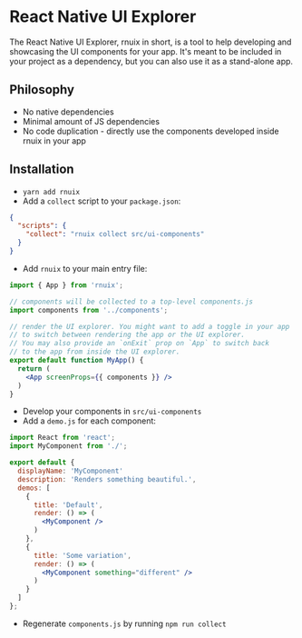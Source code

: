 # React Native UI Explorer

The React Native UI Explorer, rnuix in short, is a tool to help developing and showcasing the UI components for your app. It's meant to be included in your project as a dependency, but you can also use it as a stand-alone app.

## Philosophy
* No native dependencies
* Minimal amount of JS dependencies
* No code duplication - directly use the components developed inside rnuix in your app

## Installation
* `yarn add rnuix`
* Add a `collect` script to your `package.json`:
```json
{
  "scripts": {
    "collect": "rnuix collect src/ui-components"
  }
}
```
* Add `rnuix` to your main entry file:
```jsx
import { App } from 'rnuix';

// components will be collected to a top-level components.js
import components from '../components';

// render the UI explorer. You might want to add a toggle in your app 
// to switch between rendering the app or the UI explorer.
// You may also provide an `onExit` prop on `App` to switch back
// to the app from inside the UI explorer.
export default function MyApp() {
  return (
    <App screenProps={{ components }} />
  )
}
```
* Develop your components in `src/ui-components`
* Add a `demo.js` for each component:
```jsx
import React from 'react';
import MyComponent from './';

export default {
  displayName: 'MyComponent'
  description: 'Renders something beautiful.',
  demos: [
    {
      title: 'Default',
      render: () => (
        <MyComponent />
      )
    },
    {
      title: 'Some variation',
      render: () => (
        <MyComponent something="different" />
      )
    }
  ]
};
```
* Regenerate `components.js` by running `npm run collect`
